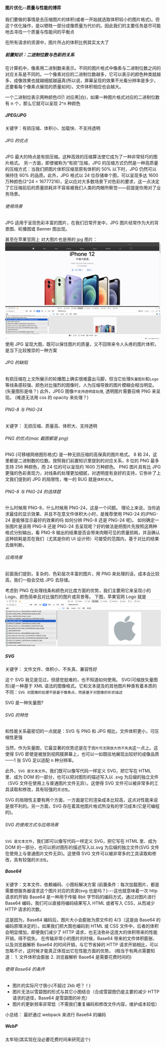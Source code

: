 #### 图片优化--质量与性能的博弈

我们要做的事情是去压缩图片的体积(或者一开始就选取体积较小的图片格式)。但这个优化操作，是以牺牲一部分成像质量为代价的。因此我们的主要任务是尽可能地去寻找一个质量与性能间的平衡点

在所有请求的资源中，图片所占的体积比例其实太大了

##### 前置知识：二进制位数与色彩的关系

在计算机中，像素用二进制数来表示。不同的图片格式中像素与二进制位数之间的对应关系是不同的。一个像素对应的二进制位数越多，它可以表示的颜色种类就越多，成像效果也就越细腻越逼真(所以说，屏幕呈现的效果不光看分辨率是多少，还要看每个像素点展现的质量如何)，文件体积相应也会越大。

一个二进制位表示两种颜色(0|1 对应黑|白)，如果一种图片格式对应的二进制位数有 n 个，那么它就可以呈现 2^n 种颜色

##### JPEG/JPG

关键字：有损压缩、体积小、加载快、不支持透明

###### JPG 的优点

JPG 最大的特点是有损压缩。这种高效的压缩算法使它成为了一种非常轻巧的图片格式。 另一方面，即使被称为“有损”压缩，JPG 的压缩方式仍然是一种高质量的压缩方式：当我们把图片体积压缩至原有体积的 50% 以下时，JPG 仍然可以保持住 60% 的品质。此外，JPG 格式以 24 位存储单个图，可以呈现多达 1600 万种颜色(2^24 = 16777216)，足以应对大多数场景下对色彩的要求，这一点决定了它压缩前后的质量损耗并不容易被我们人类的肉眼所察觉——前提是你用对了业务场景。

###### 使用场景

JPG 适用于呈现色彩丰富的图片，在我们日常开发中，JPG 图片经常作为大的背景图、轮播图或 Banner 图出现。

甚至在苹果官网上 对大图片也是用的 jpg 图片：
![apple官网大图](./img/apple1.png)
使用 JPG 呈现大图，既可以保住图片的质量，又不回带来令人头疼的图片体积，是当下比较推崇的一种方案

###### JPG 的缺陷

有损压缩在上文所展示的轮播图上确实很难露出马脚，但当它处理`矢量图形`和`Logo`等线条感较强、颜色对比强烈的图像时，人为压缩导致的图片模糊会相当明显。(矢量图形是啥？)
此外，JPEG 图像`不支持透明度处理`, 透明图片需要召唤 PNG 来呈现。 (难道无法用 css 的 opacity 来处理？)

###### PNG-8 与 PNG-24

关键字： 无损压缩、质量高、体积大、支持透明

###### PNG 的优点(mac 截图都是 png)

PNG (可移植网络图形格式) 是一种无损压缩的高保真的图片格式。 8 和 24，这里都是二进制数的位数。按照我们前置知识里提到的对应关系，8 位的 PNG 最多支持 256 种颜色，而 24 位的可以呈现约 1600 万种颜色。 PNG 图片具有比 JPG 更强的色彩表现力，对线条的处理更加细腻，对透明度有良好的支持，它弥补了上文我们提到的 JPG 的局限性，唯一的 BUG 就是`体积太大`。

###### PNG-8 与 PNG-24 的选择题

什么时候用 PNG-8，什么时候用 PNG-24，这是一个问题。
理论上来说，当你追求最佳的显示效果、并且不在意文件体积大小时，是推荐使用 PNG-24 的(PNG-24 是能够显示最好的效果的吗 如何分辨 PNG-8 还是 PNG-24 呢)。
如何确定一张图片是该用 PNG-8 还是 PNG-24 去呈现呢？好的做法是把图片先按照这两种格式分别输出，看 PNG-8 输出的结果是否会带来肉眼可见的质量损耗，并且确认这种损耗是否在我们（尤其是你的 UI 设计师）可接受的范围内，基于对比的结果去做判断。

###### 应用场景

前面我们提到，复杂的、色彩层次丰富的图片，用 PNG 来处理的话，成本会比较高，我们一般会交给 JPG 去存储。

考虑到 PNG 在处理线条和颜色对比度方面的优势，我们主要用它来呈现小的 Logo、颜色简单且对比强烈的图片或背景等。
下图，苹果官网 Logo 就是
![apple官网Logo](./img/apple2.png)

##### SVG

关键字： 文件文件、体积小、不失真、兼容性好

这个 SVG 我见是见过，但感觉挺难的，也不知道如何使用。
SVG(可缩放矢量图形)是一种基于 XML 语法的图像格式。它和文本提及的其他图片种类有着本质的不同：`SVG 对图像的处理不是基于像素点，而是基于对图像的形状描述`

SVG 是一种矢量图?

###### SVG 的特性

和性能关系最密切的一点就是：SVG 与 PNG 和 JPG 相比，文件体积更小，可压缩性更强

当然，作为矢量图，它最显著的优势还是在于`图片可无限放大而不失真`这一点上。这使得 SVG 即使是被放到视网膜屏幕上，也可以一如既往地展现出较好的成像品质——1 张 SVG 足以适配 n 种分辨率。

此外，`SVG 是文本文件`。我们既可以像写代码一样定义 SVG，把它写在 HTML 里、成为 DOM 的一部分，也可以把对图形的描述写入以 .svg 为后缀的独立文件（SVG 文件在使用上与普通图片文件无异）。这使得 SVG 文件可以被非常多的工具读取和修改，具有较强的`灵活性`。

SVG 的局限性主要有两个方面，一方面是它的渲染成本比较高，这点对性能来说是很不利的。另一方面，SVG 存在着其他图片格式所没有的学习成本(它是可编程的)。

###### SVG 的使用方式与应用场景

`SVG 是文本文件`，我们即可以像写代码一样定义 SVG，把它写在 HTML 里、成为 DOM 的一部分，也可以把对图形的描述写入以.svg 为后缀的独立文件(SVG 文件在使用上与普通图片文件无异)。这使得 SVG 文件可以被非常多的工具读取和修改，具有较强的`灵活性`。

##### Base64

关键字：文本文件、依赖编码、小图标解决方案
(前置条件：每次加载图片，都是需要想服务器请求这个图片对应的资源(svg 也是吗？)---这也就意味着一次 http 请求的开销)
Base64 是一种用于传输 8bit 字节码的编码方式，通过对图片进行 Base64 编码，我们可以直接将编码结果写入 HTML 或者写入 CSS，从而减少 HTTP 请求的次数。

这是因为，Base64 编码后，图片大小会膨胀为原文件的 4/3（这是由 Base64 的编码原理决定的）。如果我们把大图也编码到 HTML 或 CSS 文件中，后者的体积会明显增加，即便我们减少了 HTTP 请求，也无法弥补这庞大的体积带来的性能开销，得不偿失。
在传输非常小的图片的时候，Base64 带来的文件体积膨胀、以及浏览器解析 Base64 的时间开销，与它节省掉的 HTTP 请求开销相比，可以忽略不计，这时候才能真正体现出它在性能方面的优势。
(相当于有两点需要知道： 1. 文件体积会膨胀 2. 浏览器解析 Base64 是需要花费时间的)

###### 使用 Base64 的条件

- 图片的实际尺寸很小(不超过 2kb 吧？！)
- 图片无法以雪碧图的形式与其它小图结合（合成雪碧图仍是主要的减少 HTTP 请求的途径，Base64 是雪碧图的补充）
- 图片的更新频率非常低（不需我们重复编码和修改文件内容，维护成本较低）

小总结： 最好通过 webpack 来进行 Base64 的编码

##### WebP

太年轻(其实现在没必要花费时间来研究这个)
